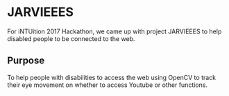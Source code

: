 # JARVIEEES
For iNTUition 2017 Hackathon, we came up with project JARVIEEES to help disabled people to be connected to the web.

## Purpose
To help people with disabilities to access the web using OpenCV to track their eye movement on whether to access Youtube or other functions.
